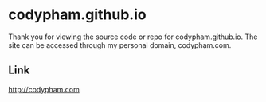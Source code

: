# codypham.github.io

Thank you for viewing the source code or repo for codypham.github.io. The site can be accessed through my personal domain, codypham.com.

## Link

http://codypham.com
